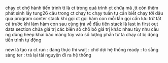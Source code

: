 chạy ct chở hành tiến trình 
tt là ct trong quá trình 
ct chứa mã ,tt còn thêm phát sinh lấy tung26 câu trong ct chạy
tc chạy tuần tự cần biết chạy tới dâu qua program conter
stack khi gọi ct gọi hàm con mỗi lần gọi cần lưu trữ tất cả trước khi làm hàm con sau cùng trả về đầu tiên 
stack là last in first out
data section chứa giá trị các biến số 
chổ bỏ giá trị khác nhau tùy nhu cầu ng dùng 
heep khai báo mảng tùy vào số lượng phần tử ta chạy 
ct bị dộng tiến trình tự động 
 
 
 
 new là tạo ra ct 
 run : đang thực thi 
 wait : chờ dợi hệ thống 
 ready : tc sẳng sàng 
 ter : trả lại tài nguyện đi ra hệ thống 
 
 
 
 
 
 
